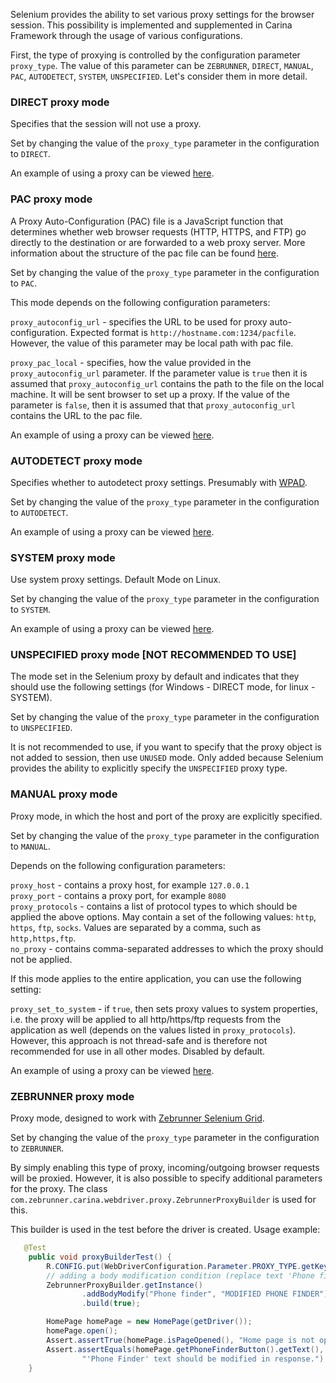 Selenium provides the ability to set various proxy settings for the browser session.
This possibility is implemented and supplemented in Carina Framework through the usage of various configurations.

First, the type of proxying is controlled by the configuration parameter
`proxy_type`. The value of this parameter can be `ZEBRUNNER`, `DIRECT`, `MANUAL`, `PAC`, `AUTODETECT`, 
`SYSTEM`, `UNSPECIFIED`. Let's consider them in more detail.

### DIRECT proxy mode
Specifies that the session will not use a proxy.

Set by changing the value of the `proxy_type` parameter in the configuration to `DIRECT`.

An example of using a proxy can be viewed [here](https://github.com/zebrunner/carina-demo/blob/318b5235b3d100c9f9419dcb274f1e4c25700cf0/src/test/java/com/zebrunner/carina/demo/ProxySampleTest.java#L93).

###  PAC proxy mode

A Proxy Auto-Configuration (PAC) file is a JavaScript function that determines whether 
web browser requests (HTTP, HTTPS, and FTP) go directly to the destination or are 
forwarded to a web proxy server. More information about the structure of the pac file can be found [here](https://developer.mozilla.org/en-US/docs/Web/HTTP/Proxy_servers_and_tunneling/Proxy_Auto-Configuration_PAC_file).

Set by changing the value of the `proxy_type` parameter in the configuration to `PAC`.

This mode depends on the following configuration parameters:

`proxy_autoconfig_url` - specifies the URL to be used for proxy auto-configuration.
Expected format is `http://hostname.com:1234/pacfile`. However, the value of this parameter
may be local path with pac file.

`proxy_pac_local` - specifies, how the value provided in the `proxy_autoconfig_url` parameter.
If the parameter value is `true` then it is assumed
that `proxy_autoconfig_url` contains the path to the file on the local machine. It will be sent
browser to set up a proxy. If the value of the parameter is `false`, then it is assumed that
that `proxy_autoconfig_url` contains the URL to the pac file.

An example of using a proxy can be viewed [here](https://github.com/zebrunner/carina-demo/blob/318b5235b3d100c9f9419dcb274f1e4c25700cf0/src/test/java/com/zebrunner/carina/demo/ProxySampleTest.java#L112).

###  AUTODETECT proxy mode

Specifies whether to autodetect proxy settings. Presumably with [WPAD](https://en.wikipedia.org/wiki/Web_Proxy_Auto-Discovery_Protocol).

Set by changing the value of the `proxy_type` parameter in the configuration to `AUTODETECT`.

An example of using a proxy can be viewed [here](https://github.com/zebrunner/carina-demo/blob/318b5235b3d100c9f9419dcb274f1e4c25700cf0/src/test/java/com/zebrunner/carina/demo/ProxySampleTest.java#L152).

###  SYSTEM proxy mode

Use system proxy settings. Default Mode on Linux.

Set by changing the value of the `proxy_type` parameter in the configuration to `SYSTEM`.

An example of using a proxy can be viewed [here](https://github.com/zebrunner/carina-demo/blob/318b5235b3d100c9f9419dcb274f1e4c25700cf0/src/test/java/com/zebrunner/carina/demo/ProxySampleTest.java#L171).

###  UNSPECIFIED proxy mode [NOT RECOMMENDED TO USE]

The mode set in the Selenium proxy by default and indicates that they should
use the following settings (for Windows - DIRECT mode, for linux - SYSTEM).

Set by changing the value of the `proxy_type` parameter in the configuration to `UNSPECIFIED`.

It is not recommended to use, if you want to specify that the proxy object is not added to
session, then use `UNUSED` mode. Only added because Selenium provides
the ability to explicitly specify the `UNSPECIFIED` proxy type.

###  MANUAL proxy mode

Proxy mode, in which the host and port of the proxy are explicitly specified.

Set by changing the value of the `proxy_type` parameter in the configuration to `MANUAL`.

Depends on the following configuration parameters:

`proxy_host` - contains a proxy host, for example `127.0.0.1`  
`proxy_port` - contains a proxy port, for example `8080`  
`proxy_protocols` - contains a list of protocol types to which should be applied
the above options. May contain a set of the following values: `http`, `https`, `ftp`, `socks`.
Values are separated by a comma, such as `http,https,ftp`.  
`no_proxy` - contains comma-separated addresses to which the proxy should not be applied.

If this mode applies to the entire application, you can use the following setting:

`proxy_set_to_system` - if `true`, then sets proxy values to system properties, i.e.
the proxy will be applied to all http/https/ftp requests from the application as well (depends on the values listed in `proxy_protocols`).
However, this approach is not thread-safe and is therefore not recommended for use in all other modes. Disabled by default.

An example of using a proxy can be viewed [here](https://github.com/zebrunner/carina-demo/blob/318b5235b3d100c9f9419dcb274f1e4c25700cf0/src/test/java/com/zebrunner/carina/demo/ProxySampleTest.java#L69).

### ZEBRUNNER proxy mode

Proxy mode, designed to work with [Zebrunner Selenium Grid](https://zebrunner.com/selenium-grid).

Set by changing the value of the `proxy_type` parameter in the configuration to `ZEBRUNNER`.

By simply enabling this type of proxy, incoming/outgoing browser requests will be proxied.
However, it is also possible to specify additional parameters for the proxy. The class `com.zebrunner.carina.webdriver.proxy.ZebrunnerProxyBuilder`
is used for this.

This builder is used in the test before the driver is created. Usage example:

```java
   @Test
    public void proxyBuilderTest() {
        R.CONFIG.put(WebDriverConfiguration.Parameter.PROXY_TYPE.getKey(), "ZEBRUNNER", true);
        // adding a body modification condition (replace text 'Phone finder' with 'MODIFIED PHONE FINDER')
        ZebrunnerProxyBuilder.getInstance()
                .addBodyModify("Phone finder", "MODIFIED PHONE FINDER")
                .build(true);

        HomePage homePage = new HomePage(getDriver());
        homePage.open();
        Assert.assertTrue(homePage.isPageOpened(), "Home page is not opened!");
        Assert.assertEquals(homePage.getPhoneFinderButton().getText(), "MODIFIED PHONE FINDER",
                "'Phone Finder' text should be modified in response.");
    }
```
